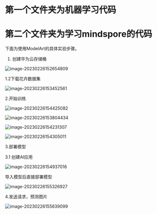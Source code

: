 # 第一个文件夹为机器学习代码

# 第二个文件夹为学习mindspore的代码

下面为使用ModelArt的具体实验步骤。



1. 创建华为云存储桶

![image-20230226152654809](C:\Users\carculator\AppData\Roaming\Typora\typora-user-images\image-20230226152654809.png)

1.2下载花卉数据集

![image-20230226153452561](C:\Users\carculator\AppData\Roaming\Typora\typora-user-images\image-20230226153452561.png)

2.开始训练

![image-20230226154425082](C:\Users\carculator\AppData\Roaming\Typora\typora-user-images\image-20230226154425082.png)









![image-20230226153804434](C:\Users\carculator\AppData\Roaming\Typora\typora-user-images\image-20230226153804434.png)







![image-20230226154231307](C:\Users\carculator\AppData\Roaming\Typora\typora-user-images\image-20230226154231307.png)



![image-20230226154305011](C:\Users\carculator\AppData\Roaming\Typora\typora-user-images\image-20230226154305011.png)

3.部署模型

3.1 创建AI应用

![image-20230226154937016](C:\Users\carculator\AppData\Roaming\Typora\typora-user-images\image-20230226154937016.png)

导入模型后直接部署模型

![image-20230226155326927](C:\Users\carculator\AppData\Roaming\Typora\typora-user-images\image-20230226155326927.png)

4.发送请求，预测图片

![image-20230226155639099](C:\Users\carculator\AppData\Roaming\Typora\typora-user-images\image-20230226155639099.png)